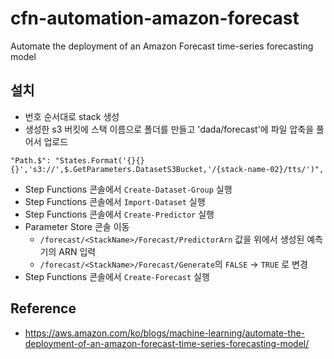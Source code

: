 # cfn-automation-amazon-forecast
Automate the deployment of an Amazon Forecast time-series forecasting model
## 설치
- 번호 순서대로 stack 생성
- 생성한 s3 버킷에 스택 이름으로 폴더를 만들고 'dada/forecast'에 파일 압축을 풀어서 업로드
```
"Path.$": "States.Format('{}{}{}','s3://',$.GetParameters.DatasetS3Bucket,'/{stack-name-02}/tts/')",
```
- Step Functions 콘솔에서 `Create-Dataset-Group` 실행
- Step Functions 콘솔에서 `Import-Dataset` 실행
- Step Functions 콘솔에서 `Create-Predictor` 실행
- Parameter Store 콘솔 이동
  - `/forecast/<StackName>/Forecast/PredictorArn` 값을 위에서 생성된 예측기의 ARN 입력
  - `/forecast/<StackName>/Forecast/Generate`의 `FALSE` -> `TRUE` 로 변경
- Step Functions 콘솔에서 `Create-Forecast` 실행

## Reference
- https://aws.amazon.com/ko/blogs/machine-learning/automate-the-deployment-of-an-amazon-forecast-time-series-forecasting-model/
